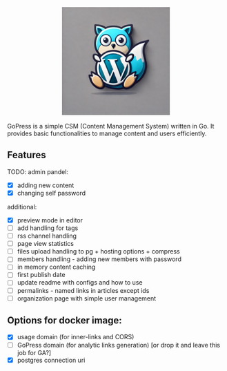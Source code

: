 <div align="center">
    <img src="icon.png" alt="GoPress Icon" width="250px" height="250px" />
</div>

GoPress is a simple CSM (Content Management System) written in Go. It provides basic functionalities to manage content and users efficiently.

## Features

<!-- - Admin panel for content and user management
- Public API for accessing content
- In-memory content caching for improved performance -->

TODO:
admin pandel:
- [x] adding new content
- [x] changing self password

additional:
- [x] preview mode in editor
- [ ] add handling for tags
- [ ] rss channel handling
- [ ] page view statistics
- [ ] files upload handling to pg + hosting options + compress
- [ ] members handling - adding new members with password
- [ ] in memory content caching
- [ ] first publish date
- [ ] update readme with configs and how to use
- [ ] permalinks - named links in articles except ids
- [ ] organization page with simple user management 

## Options for docker image:
- [x] usage domain (for inner-links and CORS)
- [ ] GoPress domain (for analytic links generation) [or drop it and leave this job for GA?]
- [x] postgres connection uri
